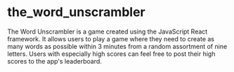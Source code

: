 # the_word_unscrambler
 
The Word Unscrambler is a game created using the JavaScript React framework. It allows users to play a game where they need to create as many words as possible within 3 minutes from a random assortment of nine letters. Users with especially high scores can feel free to post their high scores to the app's leaderboard.
